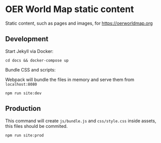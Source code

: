 # OER World Map static content

Static content, such as pages and images, for https://oerworldmap.org

## Development

Start Jekyll via Docker:

    cd docs && docker-compose up
    

Bundle CSS and scripts:

Webpack will bundle the files in memory and serve them from `localhost:8080`

    npm run site:dev
    

## Production

This command will create `js/bundle.js` and `css/style.css` inside assets, this files should be commited.

    npm run site:prod